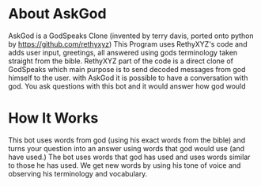 # About AskGod


AskGod is a GodSpeaks Clone (invented by terry davis, ported onto python by https://github.com/rethyxyz)
 This Program uses RethyXYZ's code and adds user input, greetings, all answered using gods terminology taken straight from the bible. RethyXYZ part of the code is a direct clone of GodSpeaks which main purpose is to send decoded messages from god himself to the user. with AskGod it is possible to have a conversation with god. You ask questions with this bot and it would answer how god would


# How It Works


This bot uses words from god (using his exact words from the bible) and turns your question into an answer using words that god would use (and have used.) 
The bot uses words that god has used and uses words similar to those he has used. We get new words by using his tone of voice and observing his terminology and vocabulary.
